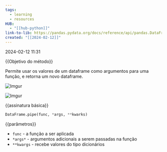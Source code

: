```yaml
---
tags:
  - learning
  - resources
HUB:
  - "[[hub-python]]"
link-to-lib: https://pandas.pydata.org/docs/reference/api/pandas.DataFrame.pipe.html
created: "[[2024-02-12]]"
---
```

2024-02-12 11:31

{{Objetivo do método}}

Permite usar os valores de um dataframe como argumentos para uma função, e retorna um novo dataframe.

![Imgur](https://i.imgur.com/LeG8wBF.png)

![Imgur](https://i.imgur.com/PScW0hX.png)

{{assinatura básica}}

```python
DataFrame.pipe(func, *args, **kwarks)
```

{{parâmetros}}

- `func` - a função a ser aplicada
- `*args*` - argumentos adicionais a serem passadas na função
- `**kwargs` - recebe valores do tipo dicionários